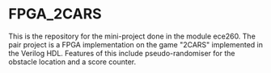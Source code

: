 # FPGA_2CARS

This is the repository for the mini-project done in the module ece260.
The pair project is a FPGA implementation on the game "2CARS" implemented in the Verilog HDL.
Features of this include pseudo-randomiser for the obstacle location and a score counter. 
